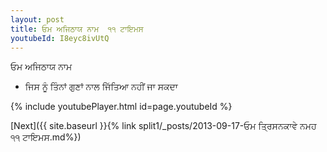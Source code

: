 ```yaml
---
layout: post
title: ਓਮ ਅਜਿਠਾਯ ਨਾਮ  ੧੧ ਟਾਇਮਸ
youtubeId: I8eyc8ivUtQ
---
```

 
 
 ਓਮ ਅਜਿਠਾਯ ਨਾਮ   
 
 -  ਜਿਸ ਨੂੰ ਤਿੰਨਾਂ ਗੁਣਾਂ ਨਾਲ ਜਿੱਤਿਆ ਨਹੀਂ ਜਾ ਸਕਦਾ 
 
  
 
  
 
 
 
 
 
 


{% include youtubePlayer.html id=page.youtubeId %}
 
[Next]({{ site.baseurl }}{% link  split1/_posts/2013-09-17-ਓਮ ਤ੍ਰਿਸਨਕਾਵੇ ਨਮਹ ੧੧ ਟਾਇਮਸ.md%})
 
